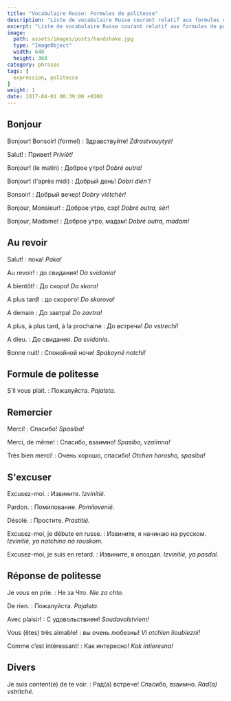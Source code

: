```yaml
---
title: "Vocabulaire Russe: Formules de politesse"
description: "Liste de vocabulaire Russe courant relatif aux formules de politesse."
excerpt: "Liste de vocabulaire Russe courant relatif aux formules de politesse."
image:
  path: assets/images/posts/handshake.jpg
  type: "ImageObject"
  width: 640
  height: 360
category: phrases
tags: [
  expression, politesse
]
weight: 1
date: 2017-04-01 00:39:00 +0100
---
```


## Bonjour

Bonjour! Bonsoir! (formel)
: Здравствуйте!
*Zdrastvouytyé!*

Salut!
: Привет!
*Privièt!*

Bonjour! (le matin)
: Доброе утро!
*Dobré outra!*

Bonjour! (l'après midi)
: Добрый день!
*Dobri dién'!*

Bonsoir!
: Добрый вечер!
*Dobry viétchèr!*

Bonjour, Monsieur!
: Доброе утро, сэр!
*Dobré outra, sèr!*

Bonjour, Madame!
: Доброе утро, мадам!
*Dobré outra, madam!*


## Au revoir

Salut!
: пока!
*Paka!*

Au revoir!
: до свидания!
*Da svidania!*

A bientôt!
: До скоро!
*Da skora!*

A plus tard!
: до скорого!
*Do skorova!*

A demain
: До завтра!
*Do zavtra!*

A plus, à plus tard, à la prochaine
: До встречи!
*Do vstrechi!*

A dieu.
: До свидания.
*Da svidania.*

Bonne nuit!
: Спокойной ночи!
*Spakoyné notchi!*


## Formule de politesse

S’il vous plait.
: Пожалуйста.
*Pajalsta.*


## Remercier

Merci!
: Спасибо!
*Spasiba!*

Merci, de même!
: Спасибо, взаимно!
*Spasibo, vzaïmna!*

Très bien merci!
: Очень хорошо, спасибо!
*Otchen horosho, spasiba!*


## S'excuser

Excusez-moi.
: Извините.
*Izvinitié.*

Pardon.
: Помилование.
*Pomilovenié.*

Désolé.
: Простите.
*Prastitié.*

Excusez-moi, je débute en russe.
: Извините, я начинаю на русском.
*Izvinitié, ya natchina na rouskom.*

Excusez-moi, je suis en retard.
: Извините, я опоздал.
*Izvinitié, ya pasdal.*


## Réponse de politesse

Je vous en prie.
: Не за Что.
*Nie za chto.*

De rien.
: Пожалуйста.
*Pajalsta.*

Avec plaisir!
: C удовольствием!
*Soudavolstviem!*

Vous (êtes) très aimable!
: вы очень любезны!
*Vi otchien lioubiezni!*

Comme c’est intéressant!
: Как интересно!
*Kak intieresna!*


## Divers

Je suis content(e) de te voir.
: Рад(а) встрече! Спасибо, взаимно.
*Rad(a) vstritché.*
